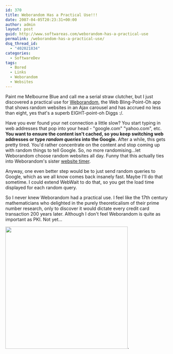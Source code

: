 ```yaml
---
id: 370
title: Weborandom Has a Practical Use!!!
date: 2007-04-05T20:23:31+00:00
author: admin
layout: post
guid: http://www.softwareas.com/weborandom-has-a-practical-use
permalink: /weborandom-has-a-practical-use/
dsq_thread_id:
  - "402021834"
categories:
  - SoftwareDev
tags:
  - Bored
  - Links
  - Weborandom
  - Websites
---
```

Paint me Melbourne Blue and call me a serial straw clutcher, but I just discovered a practical use for <a href="http://weborandom.com">Weborandom</a>, the Web Bling-Point-Oh app that shows random websites in an Ajax carousel and has accrued no less than eight, yes that's a superb EIGHT-point-oh Diggs :/.

Have you ever found your net connection a little slow? You start typing in web addresses that pop into your head - "google.com" "yahoo.com", etc. <strong>You want to ensure the content isn't cached, so you keep switching web addresses or type <em>random queries</em> into the Google.</strong> After a while, this gets pretty tired. You'd rather concentrate on the content and stop coming up with random things to tell Google. So, no more randomising...let Weborandom choose random websites all day. Funny that this actually ties into Weborandom's sister <a href="http://webwait.com">website timer</a>.

Anyway, one even better step would be to just send random queries to Google, which as we all know comes back insanely fast. Maybe I'll do that sometime. I could extend WebWait to do that, so you get the load time displayed for each random query.

So I never knew Weborandom had a practical use. I feel like the 17th century mathematicians who delighted in the purely theoreticalism of their prime number research, only to discover it would dictate every credit card transaction 200 years later. Although I don't feel Weborandom is quite as important as PKI. Not yet...

<a href="http://weborandom.com/"><img width="380" src="http://softwareas.com/images/weborandom.png"></a>.